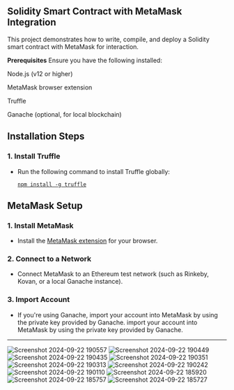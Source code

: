 **Solidity Smart Contract with MetaMask Integration**
-------------------------------------------------------------------------
This project demonstrates how to write, compile, and deploy a Solidity smart contract with MetaMask for interaction.

**Prerequisites**
Ensure you have the following installed:

Node.js (v12 or higher)

MetaMask browser extension

Truffle

Ganache (optional, for local blockchain)


## Installation Steps

### 1. Install Truffle

- Run the following command to install Truffle globally:

  [`npm install -g truffle`](#)

## MetaMask Setup

### 1. Install MetaMask

- Install the [MetaMask extension](https://metamask.io/) for your browser.

### 2. Connect to a Network

- Connect MetaMask to an Ethereum test network (such as Rinkeby, Kovan, or a local Ganache instance).

### 3. Import Account

- If you're using Ganache, import your account into MetaMask by using the private key provided by Ganache.
 import your account into MetaMask by using the private key provided by Ganache.
-------------------------------------------------------------------------------------------------------------------
![Screenshot 2024-09-22 190557](https://github.com/user-attachments/assets/692b6c00-f393-4980-878b-76b745bd23c9)
![Screenshot 2024-09-22 190449](https://github.com/user-attachments/assets/c66fb472-3182-493a-b424-11e4450ef056)
![Screenshot 2024-09-22 190435](https://github.com/user-attachments/assets/d64f4658-438e-40dc-a313-5a25d363c4e9)
![Screenshot 2024-09-22 190351](https://github.com/user-attachments/assets/7db3c21e-a1fc-4aea-b4e7-43f4324a2eec)
![Screenshot 2024-09-22 190313](https://github.com/user-attachments/assets/f500d5b6-9093-40da-a8fa-e35071e87604)
![Screenshot 2024-09-22 190242](https://github.com/user-attachments/assets/a6b7c216-486f-4128-9958-a6613fbbb714)
![Screenshot 2024-09-22 190110](https://github.com/user-attachments/assets/c19a71b0-0391-4ded-abf1-5aa94c23043a)
![Screenshot 2024-09-22 185920](https://github.com/user-attachments/assets/8edbab61-7a45-4afc-b8f1-d87fe30f7cb7)
![Screenshot 2024-09-22 185757](https://github.com/user-attachments/assets/d00f7227-b2a2-44dd-a6ca-877c9cb61495)
![Screenshot 2024-09-22 185727](https://github.com/user-attachments/assets/7828122b-8205-4a16-9255-b8077e1ea26b)


